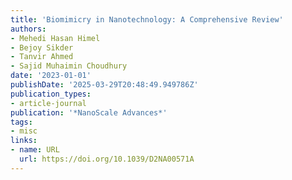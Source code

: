 ```yaml
---
title: 'Biomimicry in Nanotechnology: A Comprehensive Review'
authors:
- Mehedi Hasan Himel
- Bejoy Sikder
- Tanvir Ahmed
- Sajid Muhaimin Choudhury
date: '2023-01-01'
publishDate: '2025-03-29T20:48:49.949786Z'
publication_types:
- article-journal
publication: '*NanoScale Advances*'
tags:
- misc
links:
- name: URL
  url: https://doi.org/10.1039/D2NA00571A
---
```

